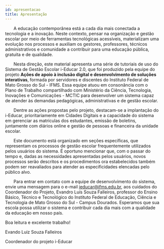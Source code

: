 ```yaml
---
id: apresentacao
title: Apresentação
---
```


<div id="main-content-access">

&nbsp;&nbsp;&nbsp;&nbsp;&nbsp;&nbsp;&nbsp;A educação contemporânea está a cada dia mais conectada a tecnologia e a inovação. Neste contexto, pensar na organização e gestão escolar por meio de ferramentas tecnológicas acessíveis, materializam uma evolução nos processos e auxiliam os gestores, professores, técnicos administrativos e comunidade a contribuir para uma educação pública, gratuita e de qualidade. 

</div>

&nbsp;&nbsp;&nbsp;&nbsp;&nbsp;&nbsp;&nbsp;Nesta direção, este material apresenta uma série de tutoriais de uso do Sistema de Gestão Escolar i-Educar 2.0, que foi produzido pela equipe do projeto **Ações de apoio à inclusão digital e desenvolvimento de soluções interativas**, formada por servidores e discentes do Instituto Federal de Mato Grosso do Sul - IFMS. Essa equipe atuou em consonância com o Plano de Trabalho compartilhado com Ministério da Ciência, Tecnologia, Inovações e Comunicações - MCTIC para desenvolver um sistema capaz de atender às demandas pedagógicas, administrativas  e de gestão escolar. 

&nbsp;&nbsp;&nbsp;&nbsp;&nbsp;&nbsp;&nbsp;Dentre as ações propostas pelo projeto, destacam-se a implantação do i-Educar, prioritariamente em Cidades Digitais e a capacidade do sistema em gerenciar as matrículas dos estudantes, emissão de boletins, juntamente com diários online e gestão de pessoas e financeira da unidade escolar. 

&nbsp;&nbsp;&nbsp;&nbsp;&nbsp;&nbsp;&nbsp;Este documento está organizado em seções específicas, que representam os processos de gestão escolar frequentemente utilizados pelos usuários do sistema. É oportuno mencionar que, com o passar do tempo e, dadas as necessidades apresentadas pelos usuários, novos processos serão descritos e os procedimentos ora estabelecidos também podem ser reavaliados para atender as especificidades elencadas pelo público alvo.

&nbsp;&nbsp;&nbsp;&nbsp;&nbsp;&nbsp;&nbsp;Para entrar em contato com a equipe de desenvolvimento do sistema, envie uma mensagem para o e-mail ieducar@ifms.edu.br, aos cuidados do Coordenador do Projeto, Evandro Luís Souza Falleiros, professor do Ensino Básico, Técnico e Tecnológico do Instituto Federal de Educação, Ciência e Tecnologia de Mato Grosso do Sul - Campus Dourados.
Esperamos que sua escola possa utilizar o sistema e contribuir cada dia mais com a qualidade da educação em nosso país.

Boa leitura e excelente trabalho!

Evando Luiz Souza Falleiros

Coordenador do projeto i-Educar

